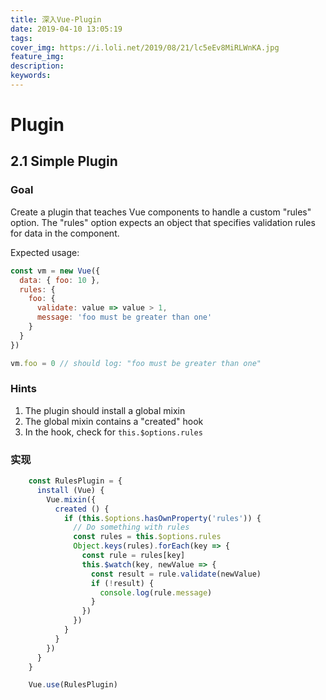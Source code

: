 ```yaml
---
title: 深入Vue-Plugin
date: 2019-04-10 13:05:19
tags:
cover_img: https://i.loli.net/2019/08/21/lc5eEv8MiRLWnKA.jpg
feature_img:
description:
keywords:
---
```


# Plugin

## 2.1 Simple Plugin

### Goal

Create a plugin that teaches Vue components to handle a custom "rules"
option. The "rules" option expects an object that specifies validation rules
for data in the component.

Expected usage:

``` js
const vm = new Vue({
  data: { foo: 10 },
  rules: {
    foo: {
      validate: value => value > 1,
      message: 'foo must be greater than one'
    }
  }
})

vm.foo = 0 // should log: "foo must be greater than one"
```

### Hints

1. The plugin should install a global mixin
2. The global mixin contains a "created" hook
3. In the hook, check for `this.$options.rules`

### 实现

```js
	const RulesPlugin = {
	  install (Vue) {
	    Vue.mixin({
	      created () {
	        if (this.$options.hasOwnProperty('rules')) {
	          // Do something with rules
	          const rules = this.$options.rules
	          Object.keys(rules).forEach(key => {
	            const rule = rules[key]
	            this.$watch(key, newValue => {
	              const result = rule.validate(newValue)
	              if (!result) {
	                console.log(rule.message)
	              }
	            })
	          })
	        }
	      }
	    })
	  }
	}

	Vue.use(RulesPlugin)
```
